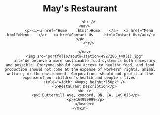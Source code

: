 <body>
    <main> 
        <header> 
            <h1>May's Restaurant</h1>
		
			<hr />
		<nav>
			<p><i><a href="Home    .html">Home    </a>   <a href="Menu    .html">Menu    </a>   <a href=Contact Us    .html>Contact Us</a></i></p>
			<hr/>
			
		</nav>
		<img src="portfolio/south-station-4927286_640(1).jpg"
		alt="We believe a more sustainable food system is both necessary and possible. Everyone should have access to healthy food, and food production should not come at the expense of workers’ rights, animal welfare, or the environment. Corporations should not profit at the expense of our children’s health and people’s lives"
		style="width: 400px; height:150px" />
		<p>Restaurant Description</p>
		<hr />
		 <p>5 Buttermill Ave, concord, ON, CA, L4K 0J5</p>
		 <p>+164999999</p>
		</header>
	</main>
</body>
